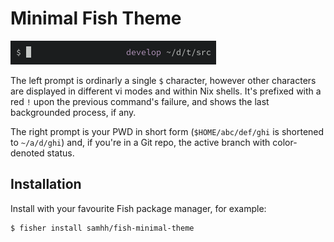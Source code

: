 # Minimal Fish Theme

![screenshot](screenshot.png)

The left prompt is ordinarly a single `$` character, however other characters are displayed in different vi modes and within Nix shells. It's prefixed with a red `!` upon the previous command's failure, and shows the last backgrounded process, if any.

The right prompt is your PWD in short form (`$HOME/abc/def/ghi` is shortened to `~/a/d/ghi`) and, if you're in a Git repo, the active branch with color-denoted status.

## Installation

Install with your favourite Fish package manager, for example:

```console
$ fisher install samhh/fish-minimal-theme
```
